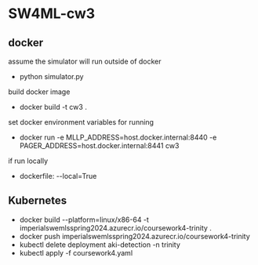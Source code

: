 # SW4ML-cw3

## docker
assume the simulator will run outside of docker
* python simulator.py

build docker image
* docker build -t cw3 .

set docker environment variables for running
* docker run -e MLLP_ADDRESS=host.docker.internal:8440 -e PAGER_ADDRESS=host.docker.internal:8441 cw3

if run locally
* dockerfile: --local=True

## Kubernetes
* docker build --platform=linux/x86-64 -t imperialswemlsspring2024.azurecr.io/coursework4-trinity .
* docker push imperialswemlsspring2024.azurecr.io/coursework4-trinity
* kubectl delete deployment aki-detection -n trinity
* kubectl apply -f coursework4.yaml

